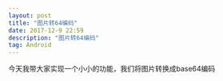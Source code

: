 ```yaml
---
layout: post
title: "图片转64编码"
date: 2017-12-9 22:59
description: "图片转64编码"
tag: Android
---
```


今天我带大家实现一个小小的功能，我们将图片转换成base64编码


```

```
